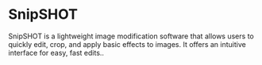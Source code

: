 # SnipSHOT
SnipSHOT is a lightweight image modification software that allows users to quickly edit, crop, and apply basic effects to images. It offers an intuitive interface for easy, fast edits..
